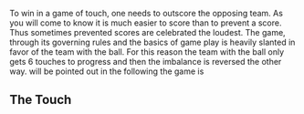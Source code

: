 To win in a game of touch, one needs to outscore the opposing team. As you will come to know it is much easier to score than to prevent a score. Thus sometimes prevented scores are celebrated the loudest. The game, through its governing rules and the basics of game play is heavily slanted in favor of the team with the ball. For this reason the team with the ball only gets 6 touches to progress and then the imbalance is reversed the other way. will be pointed out in the following the game is

## The Touch